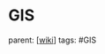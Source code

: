 # GIS

parent: [[wiki]]
tags: #GIS

[//begin]: # "Autogenerated link references for markdown compatibility"
[wiki]: ../wiki "Wiki"
[//end]: # "Autogenerated link references"